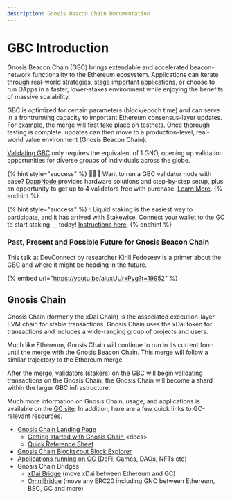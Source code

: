 ```yaml
---
description: Gnosis Beacon Chain Documentation
---
```


# GBC Introduction

Gnosis Beacon Chain (GBC) brings extendable and accelerated beacon-network functionality to the Ethereum ecosystem. Applications can iterate through real-world strategies, stage important applications, or choose to run DApps in a faster, lower-stakes environment while enjoying the benefits of massive scalability.

GBC is optimized for certain parameters (block/epoch time) and can serve in a frontrunning capacity to important Ethereum consensus-layer updates. For example, the merge will first take place on testnets. Once thorough testing is complete, updates can then move to a production-level, real-world value environment (Gnosis Beacon Chain).

[Validating GBC](validator-info/get-started-node-setup/) only requires the equivalent of 1 GNO, opening up validation opportunities for diverse groups of individuals across the globe.

{% hint style="success" %}
🙋🏼‍♀️ Want to run a GBC validator node with ease? [DappNode ](https://dappnode.io)provides hardware solutions and step-by-step setup, plus an opportunity to get up to 4 validators free with purchase. [Learn More](https://shop.dappnode.io/product/dappnodextreme-gnosis/).
{% endhint %}

{% hint style="success" %}
💧 Liquid staking is the easiest way to participate, and it has arrived with [Stakewise](https://app.stakewise.io). Connect your wallet to the GC to start staking __ today! [Instructions here](https://stakewise.medium.com/stakewise-liquid-staking-now-on-gnosis-beacon-chain-b732d81480b9).
{% endhint %}

### Past, Present and Possible Future for Gnosis Beacon Chain

This talk at DevConnect by researcher Kirill Fedoseev is a primer about the GBC and where it might be heading in the future.

{% embed url="https://youtu.be/aiuxUUrxPyg?t=19952" %}

## Gnosis Chain

Gnosis Chain (formerly the xDai Chain) is the associated execution-layer EVM chain for stable transactions. Gnosis Chain uses the xDai token for transactions and includes a wide-ranging group of projects and users.

Much like Ethereum, Gnosis Chain will continue to run in its current form until the merge with the Gnosis Beacon Chain. This merge will follow a similar trajectory to the Ethereum merge.

After the merge, validators (stakers) on the GBC will begin validating transactions on the Gnosis Chain; the Gnosis Chain will become a shard within the larger GBC infrastructure.

Much more information on Gnosis Chain, usage, and applications is available on the [GC site](https://www.xdaichain.com). In addition, here are a few quick links to GC-relevant resources.

* [Gnosis Chain Landing Page](https://www.gnosischain.com/evm)
  * [Getting started with Gnosis Chain ](https://www.xdaichain.com/for-users/getting-started-with-gc)\<docs>
  * [Quick Reference Sheet](https://www.xdaichain.com/for-users/getting-started-with-gc/reference-sheet)
* [Gnosis Chain Blockscout Block Explorer](https://blockscout.com/xdai/mainnet/)
* [Applications running on GC ](https://gnosischain.world)(DeFi, Games, DAOs, NFTs etc)
* Gnosis Chain Bridges
  * [xDai Bridge](https://bridge.xdaichain.com) (move xDai between Ethereum and GC)
  * [OmniBridge](https://omni.xdaichain.com) (move any ERC20 including GNO between Ethereum, BSC, GC and more)

